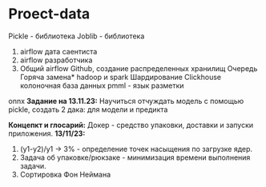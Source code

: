 # Proect-data

Pickle - библиотека
Joblib - библиотека
  1. airflow дата саентиста
  2. airflow разработчика
  3. Общий airflow
Github, создание распределенных хранилищ
Очередь
Горяча замена*
hadoop и spark
Шардирование
Clickhouse
колоночная база данных
pmml - язык разметки

onnx
**Задание на 13.11.23:**
Научиться отчуждать модель с помощью pickle, создать 2 дака: для модели и предикта

**Концепкт и глосарий:**
Докер - средство упаковки, доставки и запуски приложения.
**13/11/23:**
1. (y1-y2)/y1 -> 3% - определение точек насыщения по загрузке ядер.
2. Задача об упаковке/рюкзаке - минимизация времени выполнения задачи.
3. Сортировка Фон Неймана


